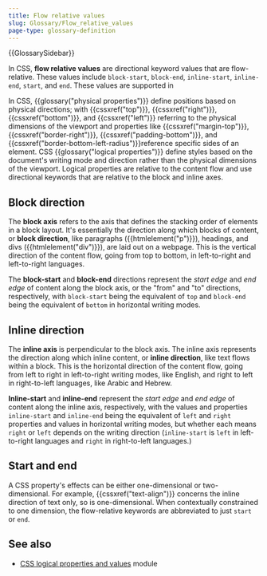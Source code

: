 ```yaml
---
title: Flow relative values
slug: Glossary/Flow_relative_values
page-type: glossary-definition
---
```


{{GlossarySidebar}}

In CSS, **flow relative values** are directional keyword values that are flow-relative. These values include `block-start`, `block-end`, `inline-start`, `inline-end`, `start`, and `end`. These values are supported in

In CSS, {{glossary("physical properties")}} define positions based on physical directions; with {{cssxref("top")}}, {{cssxref("right")}}, {{cssxref("bottom")}}, and {{cssxref("left")}} referring to the physical dimensions of the viewport and properties like {{cssxref("margin-top")}}, {{cssxref("border-right")}}, {{cssxref("padding-bottom")}}, and {{cssxref("border-bottom-left-radius")}}reference specific sides of an element. CSS {{glossary("logical properties")}} define styles based on the document's writing mode and direction rather than the physical dimensions of the viewport. Logical properties are relative to the content flow and use directional keywords that are relative to the block and inline axes.

## Block direction

The **block axis** refers to the axis that defines the stacking order of elements in a block layout. It's essentially the direction along which blocks of content, or **block direction**, like paragraphs ({{htmlelement("p")}}), headings, and divs ({{htmlelement("div")}}), are laid out on a webpage. This is the vertical direction of the content flow, going from top to bottom, in left-to-right and left-to-right languages.

The **block-start** and **block-end** directions represent the _start edge_ and _end edge_ of content along the block axis, or the "from" and "to" directions, respectively, with `block-start` being the equivalent of `top` and `block-end` being the equivalent of `bottom` in horizontal writing modes.

## Inline direction

The **inline axis** is perpendicular to the block axis. The inline axis represents the direction along which inline content, or **inline direction**, like text flows within a block. This is the horizontal direction of the content flow, going from left to right in left-to-right writing modes, like English, and right to left in right-to-left languages, like Arabic and Hebrew.

**Inline-start** and **inline-end** represent the _start edge_ and _end edge_ of content along the inline axis, respectively, with the values and properties `inline-start` and `inline-end` being the equivalent of `left` and `right` properties and values in horizontal writing modes, but whether each means `right` or `left` depends on the writing direction (`inline-start` is `left` in left-to-right languages and `right` in right-to-left languages.)

## Start and end

A CSS property's effects can be either one-dimensional or two-dimensional. For example, {{cssxref("text-align")}} concerns the inline direction of text only, so is one-dimensional. When contextually constrained to one dimension, the flow-relative keywords are abbreviated to just `start` or `end`.

## See also

- [CSS logical properties and values](/en-US/docs/Web/CSS/CSS_logical_properties_and_values) module
